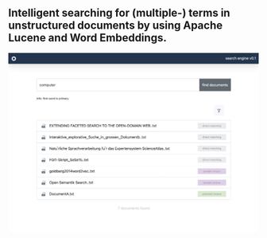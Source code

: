 ## Intelligent searching for (multiple-) terms in unstructured documents by using Apache Lucene and Word Embeddings.

![alt text](screenshot.png "Screenshot")


